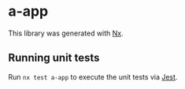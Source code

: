 # a-app

This library was generated with [Nx](https://nx.dev).

## Running unit tests

Run `nx test a-app` to execute the unit tests via [Jest](https://jestjs.io).
